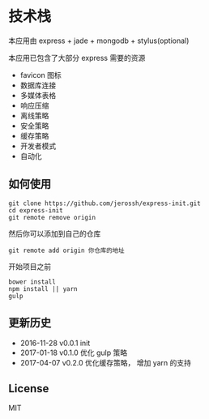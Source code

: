 # 技术栈

本应用由 express + jade + mongodb + stylus(optional)

本应用已包含了大部分 express 需要的资源

- favicon 图标
- 数据库连接
- 多媒体表格
- 响应压缩
- 离线策略
- 安全策略
- 缓存策略
- 开发者模式
- 自动化

## 如何使用

```
git clone https://github.com/jerossh/express-init.git
cd express-init
git remote remove origin
```
然后你可以添加到自己的仓库

```
git remote add origin 你仓库的地址
```

开始项目之前

```
bower install
npm install || yarn
gulp
```

## 更新历史

* 2016-11-28   v0.0.1  init
* 2017-01-18   v0.1.0  优化 gulp 策略
* 2017-04-07   v0.2.0  优化缓存策略， 增加 yarn 的支持

## License
MIT
